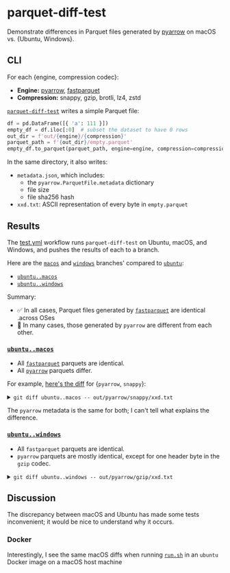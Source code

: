 # parquet-diff-test
Demonstrate differences in Parquet files generated by [pyarrow] on macOS vs. {Ubuntu, Windows}.

## CLI

For each {engine, compression codec}:
- **Engine:** [pyarrow], [fastparquet]
- **Compression:** snappy, gzip, brotli, lz4, zstd

[`parquet-diff-test`] writes a simple Parquet file:

```python
df = pd.DataFrame([{ 'a': 111 }])
empty_df = df.iloc[:0]  # subset the dataset to have 0 rows
out_dir = f'out/{engine}/{compression}'
parquet_path = f'{out_dir}/empty.parquet'
empty_df.to_parquet(parquet_path, engine=engine, compression=compression)
```

In the same directory, it also writes:
- `metadata.json`, which includes:
  - the `pyarrow.ParquetFile.metadata` dictionary
  - file size
  - file sha256 hash
- `xxd.txt`: ASCII representation of every byte in `empty.parquet`

## Results

The [test.yml](.github/workflows/test.yml) workflow runs `parquet-diff-test` on Ubuntu, macOS, and Windows, and pushes the results of each to a branch.

Here are the [`macos`] and [`windows`] branches' compared to [`ubuntu`]:
- [`ubuntu..macos`]
- [`ubuntu..windows`]

Summary:
- ✅ In all cases, Parquet files generated by [`fastparquet`] are identical .across OSes
- 🤔 In many cases, those generated by `pyarrow` are different from each other.

### [`ubuntu..macos`]
- All [`fastparquet`] parquets are identical.
- All [`pyarrow`] parquets differ.

For example, [here's the diff][ubuntu..macos xxd] for {`pyarrow`, `snappy`}:

<details>
<summary><code>git diff ubuntu..macos -- out/pyarrow/snappy/xxd.txt</code>
</summary>

```diff
 00000280: 7741 4141 4145 4141 6741 4367 4141 414e  wAAAAEAAgACgAAAN
 00000290: 7742 4141 4145 4141 4141 4151 4141 4141  wBAAAEAAAAAQAAAA
 000002a0: 7741 4141 4149 4141 7741 4241 4149 4141  wAAAAIAAwABAAIAA
-000002b0: 6741 4141 4149 4141 4141 4541 4141 4141  gAAAAIAAAAEAAAAA
-000002c0: 5941 4141 4277 5957 356b 5958 4d41 414b  YAAABwYW5kYXMAAK
-000002d0: 5942 4141 4237 496d 6c75 5a47 5634 5832  YBAAB7ImluZGV4X2
-000002e0: 4e76 6248 5674 626e 4d69 4f69 4262 6579  NvbHVtbnMiOiBbey
-000002f0: 4a72 6157 356b 496a 6f67 496e 4a68 626d  JraW5kIjogInJhbm
-00000300: 646c 4969 7767 496d 3568 6257 5569 4f69  dlIiwgIm5hbWUiOi
-00000310: 4275 6457 7873 4c43 4169 6333 5268 636e  BudWxsLCAic3Rhcn
-00000320: 5169 4f69 4177 4c43 4169 6333 5276 6343  QiOiAwLCAic3RvcC
-00000330: 4936 4944 4173 4943 4a7a 6447 5677 496a  I6IDAsICJzdGVwIj
-00000340: 6f67 4d58 3164 4c43 4169 5932 3973 6457  ogMX1dLCAiY29sdW
-00000350: 3175 5832 6c75 5a47 5634 5a58 4d69 4f69  1uX2luZGV4ZXMiOi
-00000360: 4262 6579 4a75 5957 316c 496a 6f67 626e  BbeyJuYW1lIjogbn
-00000370: 5673 6243 7767 496d 5a70 5a57 786b 5832  VsbCwgImZpZWxkX2
-00000380: 3568 6257 5569 4f69 4275 6457 7873 4c43  5hbWUiOiBudWxsLC
-00000390: 4169 6347 4675 5a47 467a 5833 5235 6347  AicGFuZGFzX3R5cG
-000003a0: 5569 4f69 4169 6457 3570 5932 396b 5a53  UiOiAidW5pY29kZS
-000003b0: 4973 4943 4a75 6457 3177 6556 3930 6558  IsICJudW1weV90eX
-000003c0: 426c 496a 6f67 496d 3969 616d 566a 6443  BlIjogIm9iamVjdC
-000003d0: 4973 4943 4a74 5a58 5268 5a47 4630 5953  IsICJtZXRhZGF0YS
-000003e0: 4936 4948 7369 5a57 356a 6232 5270 626d  I6IHsiZW5jb2Rpbm
-000003f0: 6369 4f69 4169 5656 5247 4c54 6769 6658  ciOiAiVVRGLTgifX
-00000400: 3164 4c43 4169 5932 3973 6457 3175 6379  1dLCAiY29sdW1ucy
-00000410: 4936 4946 7437 496d 3568 6257 5569 4f69  I6IFt7Im5hbWUiOi
-00000420: 4169 5953 4973 4943 4a6d 6157 5673 5a46  AiYSIsICJmaWVsZF
-00000430: 3975 5957 316c 496a 6f67 496d 4569 4c43  9uYW1lIjogImEiLC
-00000440: 4169 6347 4675 5a47 467a 5833 5235 6347  AicGFuZGFzX3R5cG
-00000450: 5569 4f69 4169 6157 3530 4e6a 5169 4c43  UiOiAiaW50NjQiLC
-00000460: 4169 626e 5674 6348 6c66 6448 6c77 5a53  AibnVtcHlfdHlwZS
-00000470: 4936 4943 4a70 626e 5132 4e43 4973 4943  I6ICJpbnQ2NCIsIC
-00000480: 4a74 5a58 5268 5a47 4630 5953 4936 4947  JtZXRhZGF0YSI6IG
-00000490: 3531 6247 7839 5853 7767 496d 4e79 5a57  51bGx9XSwgImNyZW
-000004a0: 4630 6233 4969 4f69 4237 496d 7870 596e  F0b3IiOiB7ImxpYn
-000004b0: 4a68 636e 6b69 4f69 4169 6348 6c68 636e  JhcnkiOiAicHlhcn
-000004c0: 4a76 6479 4973 4943 4a32 5a58 4a7a 6157  JvdyIsICJ2ZXJzaW
-000004d0: 3975 496a 6f67 496a 4530 4c6a 4175 4d69  9uIjogIjE0LjAuMi
-000004e0: 4a39 4c43 4169 6347 4675 5a47 467a 5833  J9LCAicGFuZGFzX3
-000004f0: 5a6c 636e 4e70 6232 3469 4f69 4169 4d69  ZlcnNpb24iOiAiMi
-00000500: 3478 4c6a 5169 6651 4141 4151 4141 4142  4xLjQifQAAAQAAAB
+000002b0: 6741 4141 4330 4151 4141 4241 4141 414b  gAAAC0AQAABAAAAK
+000002c0: 5942 4141 4237 496d 6c75 5a47 5634 5832  YBAAB7ImluZGV4X2
+000002d0: 4e76 6248 5674 626e 4d69 4f69 4262 6579  NvbHVtbnMiOiBbey
+000002e0: 4a72 6157 356b 496a 6f67 496e 4a68 626d  JraW5kIjogInJhbm
+000002f0: 646c 4969 7767 496d 3568 6257 5569 4f69  dlIiwgIm5hbWUiOi
+00000300: 4275 6457 7873 4c43 4169 6333 5268 636e  BudWxsLCAic3Rhcn
+00000310: 5169 4f69 4177 4c43 4169 6333 5276 6343  QiOiAwLCAic3RvcC
+00000320: 4936 4944 4173 4943 4a7a 6447 5677 496a  I6IDAsICJzdGVwIj
+00000330: 6f67 4d58 3164 4c43 4169 5932 3973 6457  ogMX1dLCAiY29sdW
+00000340: 3175 5832 6c75 5a47 5634 5a58 4d69 4f69  1uX2luZGV4ZXMiOi
+00000350: 4262 6579 4a75 5957 316c 496a 6f67 626e  BbeyJuYW1lIjogbn
+00000360: 5673 6243 7767 496d 5a70 5a57 786b 5832  VsbCwgImZpZWxkX2
+00000370: 3568 6257 5569 4f69 4275 6457 7873 4c43  5hbWUiOiBudWxsLC
+00000380: 4169 6347 4675 5a47 467a 5833 5235 6347  AicGFuZGFzX3R5cG
+00000390: 5569 4f69 4169 6457 3570 5932 396b 5a53  UiOiAidW5pY29kZS
+000003a0: 4973 4943 4a75 6457 3177 6556 3930 6558  IsICJudW1weV90eX
+000003b0: 426c 496a 6f67 496d 3969 616d 566a 6443  BlIjogIm9iamVjdC
+000003c0: 4973 4943 4a74 5a58 5268 5a47 4630 5953  IsICJtZXRhZGF0YS
+000003d0: 4936 4948 7369 5a57 356a 6232 5270 626d  I6IHsiZW5jb2Rpbm
+000003e0: 6369 4f69 4169 5656 5247 4c54 6769 6658  ciOiAiVVRGLTgifX
+000003f0: 3164 4c43 4169 5932 3973 6457 3175 6379  1dLCAiY29sdW1ucy
+00000400: 4936 4946 7437 496d 3568 6257 5569 4f69  I6IFt7Im5hbWUiOi
+00000410: 4169 5953 4973 4943 4a6d 6157 5673 5a46  AiYSIsICJmaWVsZF
+00000420: 3975 5957 316c 496a 6f67 496d 4569 4c43  9uYW1lIjogImEiLC
+00000430: 4169 6347 4675 5a47 467a 5833 5235 6347  AicGFuZGFzX3R5cG
+00000440: 5569 4f69 4169 6157 3530 4e6a 5169 4c43  UiOiAiaW50NjQiLC
+00000450: 4169 626e 5674 6348 6c66 6448 6c77 5a53  AibnVtcHlfdHlwZS
+00000460: 4936 4943 4a70 626e 5132 4e43 4973 4943  I6ICJpbnQ2NCIsIC
+00000470: 4a74 5a58 5268 5a47 4630 5953 4936 4947  JtZXRhZGF0YSI6IG
+00000480: 3531 6247 7839 5853 7767 496d 4e79 5a57  51bGx9XSwgImNyZW
+00000490: 4630 6233 4969 4f69 4237 496d 7870 596e  F0b3IiOiB7ImxpYn
+000004a0: 4a68 636e 6b69 4f69 4169 6348 6c68 636e  JhcnkiOiAicHlhcn
+000004b0: 4a76 6479 4973 4943 4a32 5a58 4a7a 6157  JvdyIsICJ2ZXJzaW
+000004c0: 3975 496a 6f67 496a 4530 4c6a 4175 4d69  9uIjogIjE0LjAuMi
+000004d0: 4a39 4c43 4169 6347 4675 5a47 467a 5833  J9LCAicGFuZGFzX3
+000004e0: 5a6c 636e 4e70 6232 3469 4f69 4169 4d69  ZlcnNpb24iOiAiMi
+000004f0: 3478 4c6a 5169 6651 4141 4267 4141 4148  4xLjQifQAABgAAAH
+00000500: 4268 626d 5268 6377 4141 4151 4141 4142  BhbmRhcwAAAQAAAB
 00000510: 5141 4141 4151 4142 5141 4341 4147 4141  QAAAAQABQACAAGAA
 00000520: 6341 4441 4141 4142 4141 4541 4141 4141  cADAAAABAAEAAAAA
 00000530: 4141 4151 4951 4141 4141 4841 4141 4141  AAAQIQAAAAHAAAAA
```
</details>

The `pyarrow` metadata is the same for both; I can't tell what explains the difference.

### [`ubuntu..windows`]
- All `fastparquet` parquets are identical.
- `pyarrow` parquets are mostly identical, except for one header byte in the `gzip` codec.

<details>
<summary><code>git diff ubuntu..windows -- out/pyarrow/gzip/xxd.txt</code></summary>

```diff
 00000000: 5041 5231 1504 1500 1528 4c15 0015 0012  PAR1.....(L.....
-00000010: 0000 1f8b 0800 0000 0000 0003 0300 0000  ................
+00000010: 0000 1f8b 0800 0000 0000 000a 0300 0000  ................
 00000020: 0000 0000 0000 264c 1c15 0419 2500 0619  ......&L....%...
 00000030: 1801 6115 0416 0016 1c16 4426 0026 0829  ..a.......D&.&.)
 00000040: 1c15 0415 0015 0200 0000 1504 192c 3500  .............,5.
```
</details>

## Discussion
The discrepancy between macOS and Ubuntu has made some tests inconvenient; it would be nice to understand why it occurs. 

### Docker
Interestingly, I see the same macOS diffs when running [`run.sh`] in an `ubuntu` Docker image on a macOS host machine

[`parquet-diff-test`]: parquet_diff_test/cli.py
[`fastparquet`]: https://pypi.org/project/fastparquet/
[fastparquet]: https://pypi.org/project/fastparquet/
[pyarrow]: https://pypi.org/project/pyarrow/
[`pyarrow`]: https://pypi.org/project/pyarrow/
[`macos`]: https://github.com/runsascoded/parquet-diff-test/tree/macos 
[`windows`]: https://github.com/runsascoded/parquet-diff-test/tree/windows 
[`ubuntu`]: https://github.com/runsascoded/parquet-diff-test/tree/ubuntu
[`ubuntu..macos`]: https://github.com/runsascoded/parquet-diff-test/compare/ubuntu..macos
[`ubuntu..windows`]: https://github.com/runsascoded/parquet-diff-test/compare/ubuntu..windows
[ubuntu..macos xxd]: https://github.com/runsascoded/parquet-diff-test/compare/ubuntu..macos#diff-1aff51203a0bbf705859a61d542f15bfa553b121b30fea500f03024a8ae44258
[`run.sh`]: run.sh
